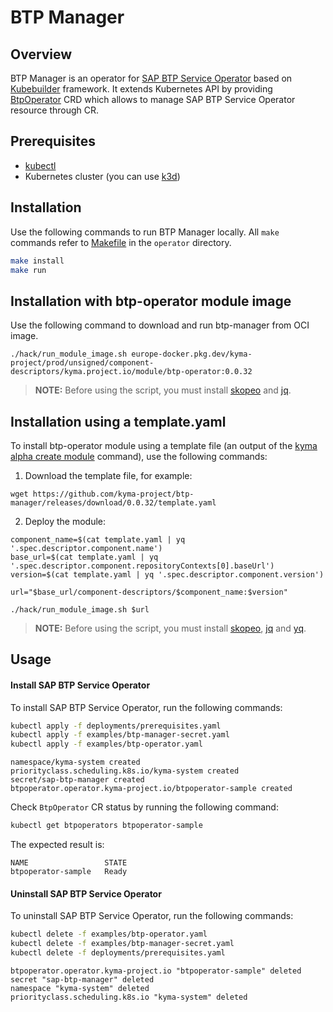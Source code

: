 # BTP Manager

## Overview

BTP Manager is an operator for [SAP BTP Service Operator](https://github.com/SAP/sap-btp-service-operator) based on [Kubebuilder](https://github.com/kubernetes-sigs/kubebuilder) framework. It extends Kubernetes API by providing [BtpOperator](https://github.com/kyma-project/btp-manager/blob/main/operator/config/crd/bases/operator.kyma-project.io_btpoperators.yaml) CRD which allows to manage SAP BTP Service Operator resource through CR.

## Prerequisites

- [kubectl](https://kubernetes.io/docs/tasks/tools/install-kubectl/)
- Kubernetes cluster (you can use [k3d](https://k3d.io)) 

## Installation
Use the following commands to run BTP Manager locally. All `make` commands refer to [Makefile](./Makefile) in the `operator` directory.

```sh
make install
make run
```

## Installation with btp-operator module image

Use the following command to download and run btp-manager from OCI image.

```shell
./hack/run_module_image.sh europe-docker.pkg.dev/kyma-project/prod/unsigned/component-descriptors/kyma.project.io/module/btp-operator:0.0.32
```
> **NOTE:** Before using the script, you must install [skopeo](https://github.com/containers/skopeo) and [jq](https://github.com/stedolan/jq).

## Installation using a template.yaml

To install btp-operator module using a template file (an output of the [kyma alpha create module](https://github.com/kyma-project/cli/blob/main/docs/gen-docs/kyma_alpha_create_module.md) command), use the following commands:

1. Download the template file, for example:
```shell
wget https://github.com/kyma-project/btp-manager/releases/download/0.0.32/template.yaml
```

2. Deploy the module:
```shell
component_name=$(cat template.yaml | yq '.spec.descriptor.component.name')
base_url=$(cat template.yaml | yq '.spec.descriptor.component.repositoryContexts[0].baseUrl')
version=$(cat template.yaml | yq '.spec.descriptor.component.version')

url="$base_url/component-descriptors/$component_name:$version"

./hack/run_module_image.sh $url
```

> **NOTE:** Before using the script, you must install [skopeo](https://github.com/containers/skopeo), [jq](https://github.com/stedolan/jq) and [yq](https://github.com/mikefarah/yq).

## Usage

#### Install SAP BTP Service Operator

To install SAP BTP Service Operator, run the following commands:
```sh
kubectl apply -f deployments/prerequisites.yaml
kubectl apply -f examples/btp-manager-secret.yaml
kubectl apply -f examples/btp-operator.yaml
```
```
namespace/kyma-system created
priorityclass.scheduling.k8s.io/kyma-system created
secret/sap-btp-manager created
btpoperator.operator.kyma-project.io/btpoperator-sample created
```

Check `BtpOperator` CR status by running the following command:
```sh
kubectl get btpoperators btpoperator-sample
```

The expected result is:
```
NAME                 STATE
btpoperator-sample   Ready
```

#### Uninstall SAP BTP Service Operator

To uninstall SAP BTP Service Operator, run the following commands:
```sh
kubectl delete -f examples/btp-operator.yaml
kubectl delete -f examples/btp-manager-secret.yaml
kubectl delete -f deployments/prerequisites.yaml
```
```
btpoperator.operator.kyma-project.io "btpoperator-sample" deleted
secret "sap-btp-manager" deleted
namespace "kyma-system" deleted
priorityclass.scheduling.k8s.io "kyma-system" deleted
```
